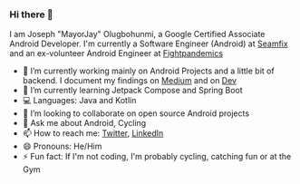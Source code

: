 ### Hi there 👋

I am Joseph "MayorJay" Olugbohunmi, a Google Certified Associate Android Developer. I'm currently a Software Engineer (Android) at [Seamfix](https://github.com/seamfix/) and an ex-volunteer Android Engineer at [Fightpandemics](https://github.com/fightpandemics)

- 🔭 I’m currently working mainly on Android Projects and a little bit of backend. I document my findings on [Medium](https://olugbohunmijoseph.medium.com/) and on [Dev](https://dev.to/mayorjay)
- 🌱 I’m currently learning Jetpack Compose and Spring Boot
- 💻 Languages: Java and Kotlin
- 👯 I’m looking to collaborate on open source Android projects
- 💬 Ask me about Android, Cycling
- 📫 How to reach me: [Twitter](https://twitter.com/mayorjay1), [LinkedIn](https://www.linkedin.com/in/joseph-olugbohunmi/)
- 😄 Pronouns: He/Him
- ⚡ Fun fact: If I'm not coding, I'm probably cycling, catching fun or at the Gym
